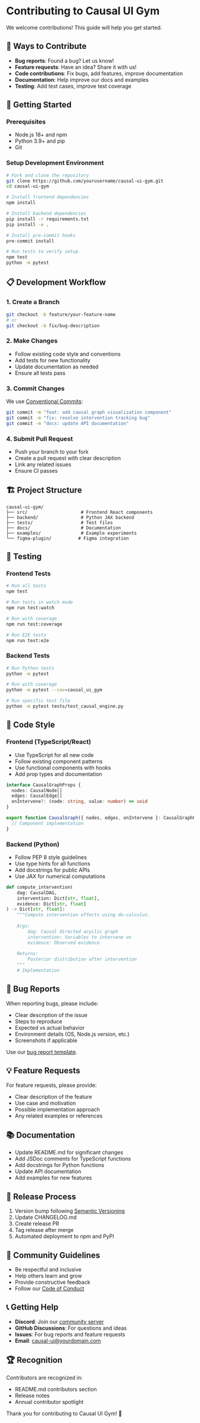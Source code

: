 # Contributing to Causal UI Gym

We welcome contributions! This guide will help you get started.

## 🎯 Ways to Contribute

- **Bug reports**: Found a bug? Let us know!
- **Feature requests**: Have an idea? Share it with us!
- **Code contributions**: Fix bugs, add features, improve documentation
- **Documentation**: Help improve our docs and examples
- **Testing**: Add test cases, improve test coverage

## 🚀 Getting Started

### Prerequisites

- Node.js 18+ and npm
- Python 3.9+ and pip
- Git

### Setup Development Environment

```bash
# Fork and clone the repository
git clone https://github.com/yourusername/causal-ui-gym.git
cd causal-ui-gym

# Install frontend dependencies
npm install

# Install backend dependencies
pip install -r requirements.txt
pip install -e .

# Install pre-commit hooks
pre-commit install

# Run tests to verify setup
npm test
python -m pytest
```

## 📋 Development Workflow

### 1. Create a Branch

```bash
git checkout -b feature/your-feature-name
# or
git checkout -b fix/bug-description
```

### 2. Make Changes

- Follow existing code style and conventions
- Add tests for new functionality
- Update documentation as needed
- Ensure all tests pass

### 3. Commit Changes

We use [Conventional Commits](https://conventionalcommits.org/):

```bash
git commit -m "feat: add causal graph visualization component"
git commit -m "fix: resolve intervention tracking bug"
git commit -m "docs: update API documentation"
```

### 4. Submit Pull Request

- Push your branch to your fork
- Create a pull request with clear description
- Link any related issues
- Ensure CI passes

## 🏗️ Project Structure

```
causal-ui-gym/
├── src/                    # Frontend React components
├── backend/                # Python JAX backend
├── tests/                  # Test files
├── docs/                   # Documentation
├── examples/               # Example experiments
└── figma-plugin/          # Figma integration
```

## 🧪 Testing

### Frontend Tests

```bash
# Run all tests
npm test

# Run tests in watch mode
npm run test:watch

# Run with coverage
npm run test:coverage

# Run E2E tests
npm run test:e2e
```

### Backend Tests

```bash
# Run Python tests
python -m pytest

# Run with coverage
python -m pytest --cov=causal_ui_gym

# Run specific test file
python -m pytest tests/test_causal_engine.py
```

## 📝 Code Style

### Frontend (TypeScript/React)

- Use TypeScript for all new code
- Follow existing component patterns
- Use functional components with hooks
- Add prop types and documentation

```typescript
interface CausalGraphProps {
  nodes: CausalNode[]
  edges: CausalEdge[]
  onIntervene?: (node: string, value: number) => void
}

export function CausalGraph({ nodes, edges, onIntervene }: CausalGraphProps) {
  // Component implementation
}
```

### Backend (Python)

- Follow PEP 8 style guidelines
- Use type hints for all functions
- Add docstrings for public APIs
- Use JAX for numerical computations

```python
def compute_intervention(
    dag: CausalDAG, 
    intervention: Dict[str, float],
    evidence: Dict[str, float]
) -> Dict[str, float]:
    """Compute intervention effects using do-calculus.
    
    Args:
        dag: Causal directed acyclic graph
        intervention: Variables to intervene on
        evidence: Observed evidence
        
    Returns:
        Posterior distribution after intervention
    """
    # Implementation
```

## 🐛 Bug Reports

When reporting bugs, please include:

- Clear description of the issue
- Steps to reproduce
- Expected vs actual behavior
- Environment details (OS, Node.js version, etc.)
- Screenshots if applicable

Use our [bug report template](.github/ISSUE_TEMPLATE/bug_report.md).

## 💡 Feature Requests

For feature requests, please provide:

- Clear description of the feature
- Use case and motivation
- Possible implementation approach
- Any related examples or references

## 📚 Documentation

- Update README.md for significant changes
- Add JSDoc comments for TypeScript functions
- Add docstrings for Python functions
- Update API documentation
- Add examples for new features

## 🔄 Release Process

1. Version bump following [Semantic Versioning](https://semver.org/)
2. Update CHANGELOG.md
3. Create release PR
4. Tag release after merge
5. Automated deployment to npm and PyPI

## 🤝 Community Guidelines

- Be respectful and inclusive
- Help others learn and grow
- Provide constructive feedback
- Follow our [Code of Conduct](CODE_OF_CONDUCT.md)

## 📞 Getting Help

- **Discord**: Join our [community server](https://discord.gg/causal-ui)
- **GitHub Discussions**: For questions and ideas
- **Issues**: For bug reports and feature requests
- **Email**: causal-ui@yourdomain.com

## 🏆 Recognition

Contributors are recognized in:
- README.md contributors section
- Release notes
- Annual contributor spotlight

Thank you for contributing to Causal UI Gym! 🎉
